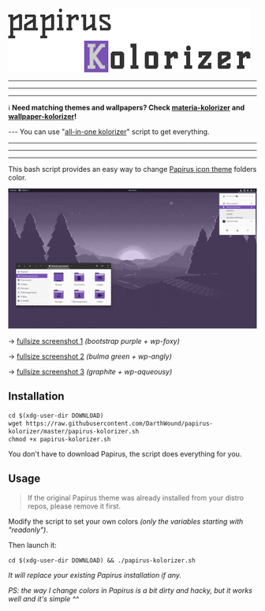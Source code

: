 ![title](papirusK-title.gif)

---
---
---

:information_source: **Need matching themes and wallpapers?
Check [materia-kolorizer](https://github.com/DarthWound/materia-kolorizer) and [wallpaper-kolorizer](https://github.com/DarthWound/wallpaper-kolorizer)!**

--- You can use "[all-in-one kolorizer](https://gist.github.com/DarthWound/01697d659b9f17dd4159b68b13745dfa)" script to get everything.

---
---
---

This bash script provides an easy way to change [Papirus icon theme](https://github.com/PapirusDevelopmentTeam/papirus-icon-theme) folders color.

![showcase](kolorizerSW.gif)

-> [fullsize screenshot 1](kolorizerSC.png?raw=true) *(bootstrap purple + wp-foxy)*

-> [fullsize screenshot 2](kolorizerSK.png?raw=true) *(bulma green + wp-angly)*

-> [fullsize screenshot 3](kolorizerSG.png?raw=true) *(graphite + wp-aqueousy)*

## Installation

```
cd $(xdg-user-dir DOWNLOAD)
wget https://raw.githubusercontent.com/DarthWound/papirus-kolorizer/master/papirus-kolorizer.sh
chmod +x papirus-kolorizer.sh
```

You don't have to download Papirus, the script does everything for you.

## Usage

> If the original Papirus theme was already installed from your distro repos, please remove it first.

Modify the script to set your own colors *(only the variables starting with "readonly")*.

Then launch it:

```
cd $(xdg-user-dir DOWNLOAD) && ./papirus-kolorizer.sh
```

*It will replace your existing Papirus installation if any.*

*PS: the way I change colors in Papirus is a bit dirty and hacky, but it works well and it's simple ^^*
